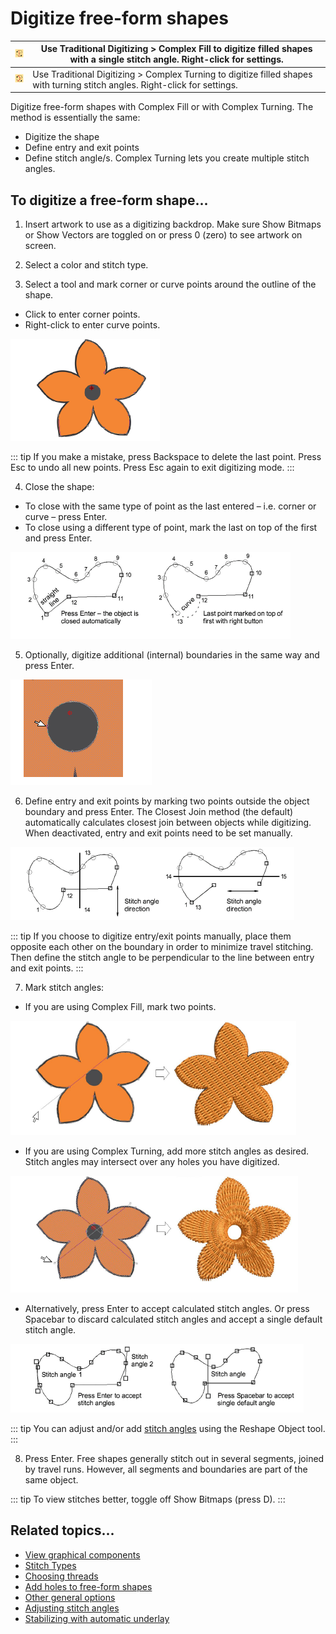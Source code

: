 # Digitize free-form shapes

| ![ComplexFill.png](assets/ComplexFill.png) | Use Traditional Digitizing > Complex Fill to digitize filled shapes with a single stitch angle. Right-click for settings.    |
| ------------------------------------------ | ---------------------------------------------------------------------------------------------------------------------------- |
| ![FusionFill.png](assets/FusionFill.png)   | Use Traditional Digitizing > Complex Turning to digitize filled shapes with turning stitch angles. Right-click for settings. |

Digitize free-form shapes with Complex Fill or with Complex Turning. The method is essentially the same:

- Digitize the shape
- Define entry and exit points
- Define stitch angle/s. Complex Turning lets you create multiple stitch angles.

## To digitize a free-form shape...

1. Insert artwork to use as a digitizing backdrop. Make sure Show Bitmaps or Show Vectors are toggled on or press 0 (zero) to see artwork on screen.

2. Select a color and stitch type.

3. Select a tool and mark corner or curve points around the outline of the shape.

- Click to enter corner points.
- Right-click to enter curve points.

![CreateFreeShape2.png](assets/CreateFreeShape2.png)

::: tip
If you make a mistake, press Backspace to delete the last point. Press Esc to undo all new points. Press Esc again to exit digitizing mode.
:::

4. Close the shape:

- To close with the same type of point as the last entered – i.e. corner or curve – press Enter.
- To close using a different type of point, mark the last on top of the first and press Enter.

![input00125.png](assets/input00125.png)

5. Optionally, digitize additional (internal) boundaries in the same way and press Enter.

![CreateFreeShape3.png](assets/CreateFreeShape3.png)

6. Define entry and exit points by marking two points outside the object boundary and press Enter. The Closest Join method (the default) automatically calculates closest join between objects while digitizing. When deactivated, entry and exit points need to be set manually.

![input00128.png](assets/input00128.png)

::: tip
If you choose to digitize entry/exit points manually, place them opposite each other on the boundary in order to minimize travel stitching. Then define the stitch angle to be perpendicular to the line between entry and exit points.
:::

7. Mark stitch angles:

- If you are using Complex Fill, mark two points.

![input00131.png](assets/input00131.png)

- If you are using Complex Turning, add more stitch angles as desired. Stitch angles may intersect over any holes you have digitized.

![input00134.png](assets/input00134.png)

- Alternatively, press Enter to accept calculated stitch angles. Or press Spacebar to discard calculated stitch angles and accept a single default stitch angle.

![input00137.png](assets/input00137.png)

::: tip
You can adjust and/or add [stitch angles](../../glossary/glossary) using the Reshape Object tool.
:::

8. Press Enter. Free shapes generally stitch out in several segments, joined by travel runs. However, all segments and boundaries are part of the same object.

::: tip
To view stitches better, toggle off Show Bitmaps (press D).
:::

## Related topics...

- [View graphical components](../../Basics/view/View_graphical_components)
- [Stitch Types](../stitches/Stitch_Types)
- [Choosing threads](../../Basics/threads/Choosing_threads)
- [Add holes to free-form shapes](Add_holes_to_free-form_shapes)
- [Other general options](../../Setup/settings/Other_general_options)
- [Adjusting stitch angles](../../Quality/quality/Adjusting_stitch_angles)
- [Stabilizing with automatic underlay](../../Quality/underlays/Stabilizing_with_automatic_underlay)
